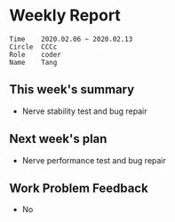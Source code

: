 # Weekly Report 

```
Time	2020.02.06 ~ 2020.02.13
Circle	CCCc
Role	coder
Name	Tang
```
## This week's summary

- Nerve stability test and bug repair

## Next week's plan

- Nerve performance test and bug repair

## Work Problem Feedback

- No

